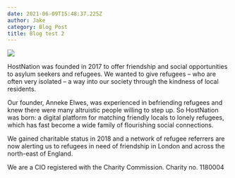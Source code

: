 ```yaml
---
date: 2021-06-09T15:48:37.225Z
author: Jake
category: Blog Post
title: Blog test 2
---
```


![](/assets/screenshot-2021-03-24-at-10.46.14.png)

HostNation was founded in 2017 to offer friendship and social opportunities to asylum seekers and refugees. We wanted to give refugees – who are often very isolated – a way into our society through the kindness of local residents.

Our founder, Anneke Elwes, was experienced in befriending refugees and knew there were many altruistic people willing to step up. So HostNation was born: a digital platform for matching friendly locals to lonely refugees, which has fast become a wide family of flourishing social connections.

We gained charitable status in 2018 and a network of refugee referrers are now alerting us to refugees in need of friendship in London and across the north-east of England.

We are a CIO registered with the Charity Commission. Charity no. 1180004

